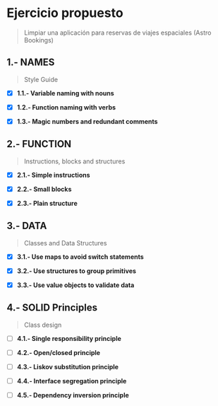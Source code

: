 # Ejercicio propuesto

> Limpiar una aplicación para reservas de viajes espaciales (Astro Bookings)

## 1.- NAMES

> Style Guide

- [x] **1.1.- Variable naming with nouns**

- [x] **1.2.- Function naming with verbs**

- [x] **1.3.- Magic numbers and redundant comments**

## 2.- FUNCTION

> Instructions, blocks and structures

- [x] **2.1.- Simple instructions**

- [x] **2.2.- Small blocks**

- [x] **2.3.- Plain structure**

## 3.- DATA

> Classes and Data Structures

- [x] **3.1.- Use maps to avoid switch statements**

- [x] **3.2.- Use structures to group primitives**

- [x] **3.3.- Use value objects to validate data**

## 4.- SOLID Principles

> Class design

- [ ] **4.1.- Single responsibility principle**

- [ ] **4.2.- Open/closed principle**

- [ ] **4.3.- Liskov substitution principle**

- [ ] **4.4.- Interface segregation principle**

- [ ] **4.5.- Dependency inversion principle**
